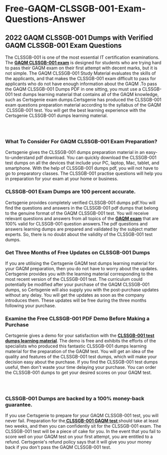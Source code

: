 # Free-GAQM-CLSSGB-001-Exam-Questions-Answer<h2><strong>2022 GAQM CLSSGB-001 Dumps with Verified GAQM CLSSGB-001 Exam Questions</strong></h2> <p>The CLSSGB-001 is one of the most essential IT certification examinations. The <a href="https://www.certsgenie.com/gaqm/clssgb-001-pdf-dumps"><strong>GAQM CLSSGB-001 exam</strong></a> is designed for students who are trying hard to pass their GAQM exam on their first attempt with decent marks, but it is not simple. The GAQM CLSSGB-001 Study Material evaluates the skills of the applicants, and that makes the CLSSGB-001 exam difficult to pass for applicants who do not have enough information about the GAQM .To pass the GAQM CLSSGB-001 Dumps PDF in one sitting, you must use a CLSSGB-001 test dumps learning material that contains all of the GAQM knowledge, such as Certsgenie exam dumps.Certsgenie has produced the CLSSGB-001 exam questions preparation material according to the syllabus of the GAQM &nbsp;CLSSGB-001 test. You will get the best learning experience with the Certsgenie CLSSGB-001 dumps learning material.</p> <p><a href="https://www.certsgenie.com/gaqm/clssgb-001-pdf-dumps" style="display: block; padding: 1em 0; text-align: center; "><img alt="" src="https://blogger.googleusercontent.com/img/b/R29vZ2xl/AVvXsEgO1ePIT5bAw4JCg82qykRc71Xossn_88UmNiMiJgRPCnvDzaKhQmgO2X9bV6TpN9qSYVJJ2MjEumMb0t1ZgyR_gByLqDXQR_FduPn2erzRQTkt1pUFmkY3wfbx5jzrIcOP4S3cxMKHSr0iEiOidKyDYd_7NjYtfgpZ7b1lrGk-ShjLlyfynp8oFM4zYw/s1600/Banner%201.jpg" /></a></p> <h3><strong>What To Consider For GAQM CLSSGB-001 Exam Preparation?</strong></h3> <p>Certsgenie gives the CLSSGB-001 dumps preparation material in an easy-to-understand pdf download. You can quickly download the CLSSGB-001 test dumps on all the devices that include your PC, laptop, Mac, tablet, and smartphone. With the help of CLSSGB-001 dumps pdf, you will not have to go to preparatory classes. The CLSSGB-001 practise questions will help you in preparation for your exam at your home or business.</p> <h3><strong>CLSSGB-001 Exam Dumps are 100 percent accurate.</strong></h3> <p>Certsgenie provides completely verified CLSSGB-001 dumps pdf.You will find the questions and answers in the CLSSGB-001 pdf dumps that belong to the genuine format of the GAQM CLSSGB-001 test. You will receive relevant questions and answers from all topics of the <a href="https://www.certsgenie.com/gaqm/clssgb-001-pdf-dumps"><strong>GAQM exam</strong></a> that are 100% valid for CLSSGB-001 question answers.The pdf questions and answers learning dumps are prepared and validated by the subject matter experts. So, there is no doubt about the validity of the CLSSGB-001 test dumps.</p> <h3><strong>Get Three Months of Free Updates on CLSSGB-001 Dumps</strong></h3> <p>If you are utilising the Certsgenie GAQM test dumps learning material for your GAQM preparation, then you do not have to worry about the updates. Certsgenie provides you with the learning material corresponding to the most recent version of the CLSSGB-001 test. The curriculum could potentially be modified after your purchase of the GAQM CLSSGB-001 dumps, so Certsgenie will also supply you with the post-purchase updates without any delay. You will get the updates as soon as the company introduces them. These updates will be free during the three months following your purchase.</p> <h3><strong>Examine the Free CLSSGB-001 PDF Demo Before Making a Purchase</strong></h3> <p>Certsgenie gives a demo for your satisfaction with the <a href="https://www.certsgenie.com/gaqm/clssgb-001-pdf-dumps"><strong>CLSSGB-001 test dumps learning material</strong></a>. The demo is free and exhibits the efforts of the specialists who produced this fantastic CLSSGB-001 dumps learning material for the preparation of the GAQM test. You will get an idea of the quality and features of the CLSSGB-001 test dumps, which will make your decision easy about the purchase. If you find the CLSSGB-001 test dumps useful, then don&#39;t waste your time delaying your purchase. You can order the CLSSGB-001 dumps to get your desired scores on your GAQM test.</p> <p><a href="hhttps://www.certsgenie.com/gaqm/clssgb-001-pdf-dumps" style="display: block; padding: 1em 0; text-align: center; "><img alt="" src="https://blogger.googleusercontent.com/img/b/R29vZ2xl/AVvXsEj3zfp26fobfEw_E3FMeUMaFamcWc-bKsu_525WK8ISqDEyAJkPKOLyeqHJzBXVvKwHP0bTNTERYvWWgOzvpG-DuQ_cPnNOJO1bUfVOHhAXJThy7cLobHgRdochHEeovcJnxpqjNiv-FNLMY1glEh7x833Q6cym5o0AmGhO9ufjgwPhihHJ9ovBp-j40g/s1600/banner%202.jpg" /></a></p> <h3><strong>CLSSGB-001 Dumps are backed by a 100% money-back guarantee.</strong></h3> <p>If you use Certsgenie to prepare for your GAQM CLSSGB-001 test, you will never fail. Preparation for the<a href="https://www.certsgenie.com/gaqm/clssgb-001-pdf-dumps"><strong> CLSSGB-001 GAQM test </strong></a>should take at least two weeks, and then you can confidently sit for the CLSSGB-001 exam. The CLSSGB-001 test will be a piece of cake for you. In the event that you fail to score well on your GAQM test on your first attempt, you are entitled to a refund. Certsgenie&#39;s refund policy says that it will give you your money back if you don&#39;t pass the GAQM CLSSGB-001 test.</p>
